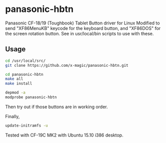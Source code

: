 # panasonic-hbtn
Panasonic CF-18/19 (Toughbook) Tablet Button driver for Linux
Modified to send "XF86MenuKB" keycode for the keyboard button, and "XF86DOS" for the screen rotation button.
See in usr/local/bin scripts to use with these.

## Usage
```bash
cd /usr/local/src/
git clone https://github.com/x-magic/panasonic-hbtn.git

cd panasonic-hbtn
make all
make install

depmod -a
modprobe panasonic-hbtn
```
Then try out if those buttons are in working order.

Finally,
```bash
update-initramfs -u
```

Tested with CF-19C MK2 with Ubuntu 15.10 i386 desktop.
